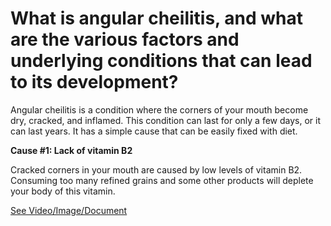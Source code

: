 # What is angular cheilitis, and what are the various factors and underlying conditions that can lead to its development?

Angular cheilitis is a condition where the corners of your mouth become dry, cracked, and inflamed. This condition can last for only a few days, or it can last years. It has a simple cause that can be easily fixed with diet.

**Cause #1: Lack of vitamin B2**

Cracked corners in your mouth are caused by low levels of vitamin B2. Consuming too many refined grains and some other products will deplete your body of this vitamin.

 [See Video/Image/Document](https://hls-player.drberg.com/asset?path=migrated-assets/what-causes-cracked-corners-of-mouth-how-to-get-rid-of-angular-cheilitis-drberg)